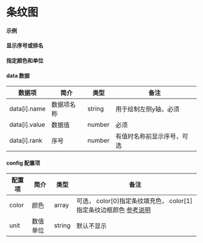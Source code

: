 # 条纹图

#### 示例
<vuep template="#simple"></vuep>

<script v-pre type="text/x-template" id="simple">
<template>
    <p-stripe-bar :data="data" style="width: 600px; height: 400px;"></p-stripe-bar>
</template>

<script>
  export default {
    data () {
      return {
        data: [
            { name: '广州', value: 2.5 },
            { name: '广州', value: 2.8 },
            { name: '广州', value: 2.9 },
            { name: '广州', value: 3.1 },
            { name: '广州', value: 3.5 },
            { name: '广州', value: 3.8 },
            { name: '广州', value: 4.5 },
            { name: '广州', value: 4.8 },
            { name: '广州', value: 5.6 },
            { name: '广州', value: 5.8 }
        ]
      }
    }
  }
</script>
</script>


#### 显示序号或排名
<vuep template="#simple_1"></vuep>

<script v-pre type="text/x-template" id="simple_1">
<template>
    <p-stripe-bar :data="data" style="width: 600px; height: 400px;"></p-stripe-bar>
</template>

<script>
  export default {
    data () {
      return {
        data: [
            { name: '广州', rank: 1, value: 2.5 },
            { name: '广州', rank: 2, value: 2.8 },
            { name: '广州', rank: 3, value: 2.9 },
            { name: '广州', rank: 4, value: 3.1 },
            { name: '广州', rank: 5, value: 3.5 },
            { name: '广州', rank: 6, value: 3.8 },
            { name: '广州', rank: 7, value: 4.5 },
            { name: '广州', rank: 8, value: 4.8 },
            { name: '广州', rank: 9, value: 5.6 },
            { name: '广州', rank: 10, value: 5.8 },
            { name: '广州', rank: 11, value: 5.8 },
            { name: '广州', rank: 12, value: 6.2 }
        ]
      }
    }
  }
</script>
</script>

#### 指定颜色和单位
<vuep template="#simple_2"></vuep>

<script v-pre type="text/x-template" id="simple_2">
<template>
    <p-stripe-bar 
        :data="data" 
        :config="{
            color: ['#d8cf3a', '#20cb44'],
            unit: '%'
        }"
        style="width: 600px; height: 400px;"
    ></p-stripe-bar>
</template>

<script>
  export default {
    data () {
      return {
        data: [
            { name: '广州', rank: 1, value: 2.5 },
            { name: '广州', rank: 2, value: 2.8 },
            { name: '广州', rank: 3, value: 2.9 },
            { name: '广州', rank: 4, value: 3.1 },
            { name: '广州', rank: 5, value: 3.5 },
            { name: '广州', rank: 6, value: 3.8 },
            { name: '广州', rank: 7, value: 4.5 },
            { name: '广州', rank: 8, value: 4.8 },
            { name: '广州', rank: 9, value: 5.6 },
            { name: '广州', rank: 10, value: 5.8 },
            { name: '广州', rank: 11, value: 5.8 },
            { name: '广州', rank: 12, value: 6.2 }
        ]
      }
    }
  }
</script>
</script>

#### data 数据

| 数据项 | 简介 | 类型 | 备注 |
| --- | --- | --- | --- |
| data[i].name | 数据项名称 | string | 用于绘制左侧y轴，必须 |
| data[i].value | 数据值 | number | 必须 |
| data[i].rank | 序号 | number | 有值时名称前显示序号，可选 |

#### config 配置项

| 配置项 | 简介 | 类型 | 备注 |
| --- | --- | --- | --- |
| color | 颜色 | array | 可选， color[0]指定条纹填充色， color[1]指定条纹边框颜色 [参考说明](/color)|
| unit | 数值单位 | string | 默认不显示 |
